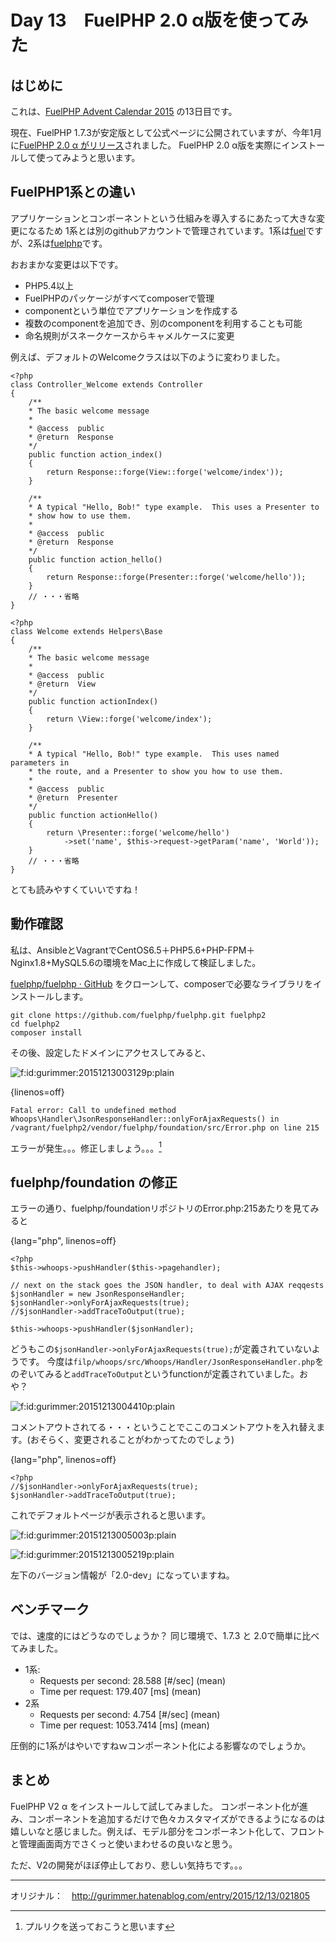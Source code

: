 # Day 13　FuelPHP 2.0 α版を使ってみた

## はじめに

これは、[FuelPHP Advent Calendar 2015](http://qiita.com/advent-calendar/2015/fuelphp) の13日目です。

現在、FuelPHP 1.7.3が安定版として公式ページに公開されていますが、今年1月に[FuelPHP 2.0 α がリリース](http://fuelphp.com/blogs/2015/01/v2-alpha-1-release)されました。 FuelPHP 2.0 α版を実際にインストールして使ってみようと思います。

## FuelPHP1系との違い

アプリケーションとコンポーネントという仕組みを導入するにあたって大きな変更になるため 1系とは別のgithubアカウントで管理されています。1系は[fuel](https://github.com/fuel)ですが、2系は[fuelphp](https://github.com/fuelphp)です。

おおまかな変更は以下です。

-   PHP5.4以上
-   FuelPHPのパッケージがすべてcomposerで管理
-   componentという単位でアプリケーションを作成する
-   複数のcomponentを追加でき、別のcomponentを利用することも可能
-   命名規則がスネークケースからキャメルケースに変更

例えば、デフォルトのWelcomeクラスは以下のように変わりました。

``` {.code .lang-php data-lang="php" data-unlink=""}
<?php
class Controller_Welcome extends Controller
{
    /**
    * The basic welcome message
    *
    * @access  public
    * @return  Response
    */
    public function action_index()
    {
        return Response::forge(View::forge('welcome/index'));
    }

    /**
    * A typical "Hello, Bob!" type example.  This uses a Presenter to
    * show how to use them.
    *
    * @access  public
    * @return  Response
    */
    public function action_hello()
    {
        return Response::forge(Presenter::forge('welcome/hello'));
    }
    // ・・・省略
}
```

``` {.code .lang-php data-lang="php" data-unlink=""}
<?php
class Welcome extends Helpers\Base
{
    /**
    * The basic welcome message
    *
    * @access  public
    * @return  View
    */
    public function actionIndex()
    {
        return \View::forge('welcome/index');
    }

    /**
    * A typical "Hello, Bob!" type example.  This uses named parameters in
    * the route, and a Presenter to show you how to use them.
    *
    * @access  public
    * @return  Presenter
    */
    public function actionHello()
    {
        return \Presenter::forge('welcome/hello')
            ->set('name', $this->request->getParam('name', 'World'));
    }
    // ・・・省略
}
```

とても読みやすくていいですね！

## 動作確認

私は、AnsibleとVagrantでCentOS6.5＋PHP5.6+PHP-FPM＋Nginx1.8+MySQL5.6の環境をMac上に作成して検証しました。

[fuelphp/fuelphp · GitHub](https://github.com/fuelphp/fuelphp) をクローンして、composerで必要なライブラリをインストールします。

``` {.code .lang-sh data-lang="sh" data-unlink=""}
git clone https://github.com/fuelphp/fuelphp.git fuelphp2
cd fuelphp2
composer install
```

その後、設定したドメインにアクセスしてみると、

![](images/13/20151213003129.png "f:id:gurimmer:20151213003129p:plain")

{linenos=off}
``` {.code data-lang="" data-unlink=""}
Fatal error: Call to undefined method Whoops\Handler\JsonResponseHandler::onlyForAjaxRequests() in /vagrant/fuelphp2/vendor/fuelphp/foundation/src/Error.php on line 215
```

エラーが発生。。。修正しましょう。。。[^fn5450b400]

## fuelphp/foundation の修正

エラーの通り、fuelphp/foundationリポジトリのError.php:215あたりを見てみると

{lang="php", linenos=off}
``` {.code .lang-php data-lang="php" data-unlink=""}
<?php
$this->whoops->pushHandler($this->pagehandler);

// next on the stack goes the JSON handler, to deal with AJAX reqqests
$jsonHandler = new JsonResponseHandler;
$jsonHandler->onlyForAjaxRequests(true);
//$jsonHandler->addTraceToOutput(true);

$this->whoops->pushHandler($jsonHandler);
```

どうもこの`$jsonHandler->onlyForAjaxRequests(true);`が定義されていないようです。 今度は`filp/whoops/src/Whoops/Handler/JsonResponseHandler.php`をのぞいてみると`addTraceToOutput`というfunctionが定義されていました。おや？

![](images/13/20151213004410.png "f:id:gurimmer:20151213004410p:plain")

コメントアウトされてる・・・ということでここのコメントアウトを入れ替えます。(おそらく、変更されることがわかってたのでしょう)

{lang="php", linenos=off}
``` {.code .lang-php data-lang="php" data-unlink=""}
<?php
//$jsonHandler->onlyForAjaxRequests(true);
$jsonHandler->addTraceToOutput(true);
```

これでデフォルトページが表示されると思います。

![](images/13/20151213005003.png "f:id:gurimmer:20151213005003p:plain")

![](images/13/20151213005219.png "f:id:gurimmer:20151213005219p:plain")

左下のバージョン情報が「2.0-dev」になっていますね。

## ベンチマーク

では、速度的にはどうなのでしょうか？ 同じ環境で、1.7.3 と 2.0で簡単に比べてみました。

-   1系:
    -   Requests per second: 28.588 \[\#/sec\] (mean)
    -   Time per request: 179.407 \[ms\] (mean)
-   2系
    -   Requests per second: 4.754 \[\#/sec\] (mean)
    -   Time per request: 1053.7414 \[ms\] (mean)

圧倒的に1系がはやいですねｗコンポーネント化による影響なのでしょうか。

## まとめ

FuelPHP V2 α をインストールして試してみました。 コンポーネント化が進み、コンポーネントを追加するだけで色々カスタマイズができるようになるのは嬉しいなと感じました。例えば、モデル部分をコンポーネント化して、フロントと管理画面両方でさくっと使いまわせるの良いなと思う。

ただ、V2の開発がほぼ停止しており、悲しい気持ちです。。。


[^fn5450b400]: プルリクを送っておこうと思います

---
オリジナル：　<http://gurimmer.hatenablog.com/entry/2015/12/13/021805>
